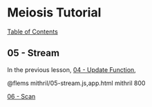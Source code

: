 # Meiosis Tutorial

[Table of Contents](toc.html)

## 05 - Stream

In the previous lesson, [04 - Update Function](04-update-function-mithril.html),

@flems mithril/05-stream.js,app.html mithril 800

[06 - Scan](06-scan-mithril.html)
